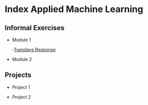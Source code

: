 # Index Applied Machine Learning

## Informal Exercises

- Module 1 
  
  -[Tuesdays Response](tues1.md)

- Module 2


## Projects

- Project 1

- Project 2